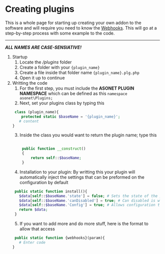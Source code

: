 # Creating plugins

This is a whole page for starting up creating your own addon to the software and will require you need to know the [Webhooks](#webhooks). This will go at a step-by-step process with some example to the code.
***
_**ALL NAMES ARE CASE-SENSIATIVE!**_

1. Startup
    1. Locate the _/plugins_ folder 
    2. Create a folder with your `{plugin_name}`
    3. Create a file inside that folder name `{plugin_name}.plg.php`
    4. Open it up to continue
2. Writting the code
    1. For the first step, you must include the **ASONET PLUGIN NAMESPACE** which can be defined as this `namespace asonet\Plugins;`
    2. Next, set your plugins class by typing this
     ```php
      class (plugin_name){
         protected static $baseName = '{plugin_name}';
        # content
     }
     ```
    3. Inside the class you would want to return the plugin name; type this
       ```php
        
        public function __construct()
        {
            return self::$baseName;
        }
       ```
    4. Installation to your plugin: By writting this your plugin will automatically inject the settings that can be preformed on the configuration by default
     ```php
      public static function install(){
        $data[self::$baseName.'state'] = false; # Sets the state of the plugin to false, which means it's off
        $data[self::$baseName.'canDisabled'] = true; # Can disabled is weather or not it can be changed
        $data[self::$baseName.'Config'] = true; # Allows configuration to your plugin.
        return $data;
      }
     ```
    5. If you want to add more and do more stuff, here is the format to allow that access
     ```php
      public static function {webhooks}(param){
        # Enter code
     }
     ```
